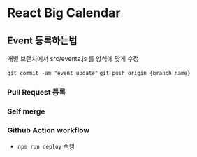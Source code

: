 # React Big Calendar

## Event 등록하는법
개별 브랜치에서 src/events.js 를 양식에 맞게 수정

`git commit -am "event update"`
`git push origin {branch_name}`

### Pull Request 등록
### Self merge
### Github Action workflow
- `npm run deploy` 수행
